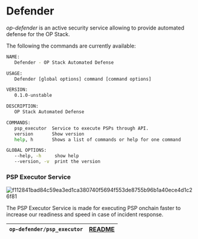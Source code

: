 # Defender

_op-defender_ is an active security service allowing to provide automated defense for the OP Stack.

The following the commands are currently available:

```bash
NAME:
   Defender - OP Stack Automated Defense

USAGE:
   Defender [global options] command [command options]

VERSION:
   0.1.0-unstable

DESCRIPTION:
   OP Stack Automated Defense

COMMANDS:
   psp_executor  Service to execute PSPs through API.
   version       Show version
   help, h       Shows a list of commands or help for one command

GLOBAL OPTIONS:
   --help, -h     show help
   --version, -v  print the version
```

### PSP Executor Service

![f112841bad84c59ea3ed1ca380740f5694f553de8755b96b1a40ece4d1c26f81](https://github.com/user-attachments/assets/17235e99-bf25-40a5-af2c-a0d9990c6276)

The PSP Executor Service is made for executing PSP onchain faster to increase our readiness and speed in case of incident response.

| `op-defender/psp_executor` | [README](https://github.com/ethereum-optimism/monitorism/blob/main/op-defender/psp_executor/README.md) |
| -------------------------- | ------------------------------------------------------------------------------------------------------ |
